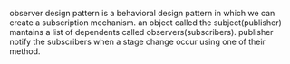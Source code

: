 observer design pattern is a behavioral design pattern in which we can create a subscription mechanism.
an object called the subject(publisher) mantains a list of dependents called observers(subscribers).
publisher notify the subscribers when a stage change occur using one of their method.